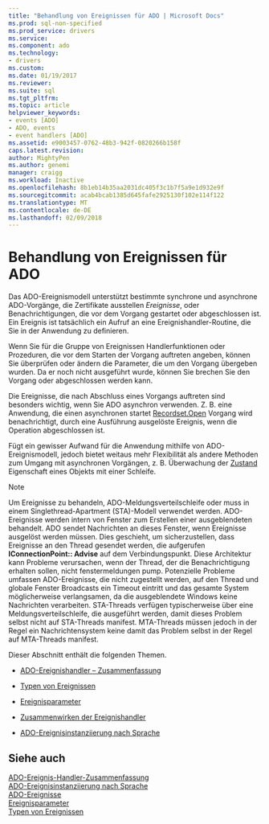 ```yaml
---
title: "Behandlung von Ereignissen für ADO | Microsoft Docs"
ms.prod: sql-non-specified
ms.prod_service: drivers
ms.service: 
ms.component: ado
ms.technology:
- drivers
ms.custom: 
ms.date: 01/19/2017
ms.reviewer: 
ms.suite: sql
ms.tgt_pltfrm: 
ms.topic: article
helpviewer_keywords:
- events [ADO]
- ADO, events
- event handlers [ADO]
ms.assetid: e9003457-0762-48b3-942f-0820266b158f
caps.latest.revision: 
author: MightyPen
ms.author: genemi
manager: craigg
ms.workload: Inactive
ms.openlocfilehash: 8b1eb14b35aa2031dc405f3c1b7f5a9e1d932e9f
ms.sourcegitcommit: acab4bcab1385d645fafe2925130f102e114f122
ms.translationtype: MT
ms.contentlocale: de-DE
ms.lasthandoff: 02/09/2018
---
```

# <a name="handling-ado-events"></a>Behandlung von Ereignissen für ADO
Das ADO-Ereignismodell unterstützt bestimmte synchrone und asynchrone ADO-Vorgänge, die Zertifikate ausstellen *Ereignisse*, oder Benachrichtigungen, die vor dem Vorgang gestartet oder abgeschlossen ist. Ein Ereignis ist tatsächlich ein Aufruf an eine Ereignishandler-Routine, die Sie in der Anwendung zu definieren.  
  
 Wenn Sie für die Gruppe von Ereignissen Handlerfunktionen oder Prozeduren, die vor dem Starten der Vorgang auftreten angeben, können Sie überprüfen oder ändern die Parameter, die um den Vorgang übergeben wurden. Da er noch nicht ausgeführt wurde, können Sie brechen Sie den Vorgang oder abgeschlossen werden kann.  
  
 Die Ereignisse, die nach Abschluss eines Vorgangs auftreten sind besonders wichtig, wenn Sie ADO asynchron verwenden. Z. B. eine Anwendung, die einen asynchronen startet [Recordset.Open](../../../ado/reference/ado-api/open-method-ado-recordset.md) Vorgang wird benachrichtigt, durch eine Ausführung ausgelöste Ereignis, wenn die Operation abgeschlossen ist.  
  
 Fügt ein gewisser Aufwand für die Anwendung mithilfe von ADO-Ereignismodell, jedoch bietet weitaus mehr Flexibilität als andere Methoden zum Umgang mit asynchronen Vorgängen, z. B. Überwachung der [Zustand](../../../ado/reference/ado-api/state-property-ado.md) Eigenschaft eines Objekts mit einer Schleife.  
  
> [!NOTE]
>  Um Ereignisse zu behandeln, ADO-Meldungsverteilschleife oder muss in einem Singlethread-Apartment (STA)-Modell verwendet werden. ADO-Ereignisse werden intern von Fenster zum Erstellen einer ausgeblendeten behandelt. ADO sendet Nachrichten an dieses Fenster, wenn Ereignisse ausgelöst werden müssen. Dies geschieht, um sicherzustellen, dass Ereignisse an den Thread gesendet werden, die aufgerufen **IConnectionPoint:: Advise** auf dem Verbindungspunkt. Diese Architektur kann Probleme verursachen, wenn der Thread, der die Benachrichtigung erhalten sollen, nicht fenstermeldungen pump. Potenzielle Probleme umfassen ADO-Ereignisse, die nicht zugestellt werden, auf den Thread und globale Fenster Broadcasts ein Timeout eintritt und das gesamte System möglicherweise verlangsamen, da die ausgeblendete Windows keine Nachrichten verarbeiten. STA-Threads verfügen typischerweise über eine Meldungsverteilschleife, die ausgeführt werden, damit dieses Problem selbst nicht auf STA-Threads manifest. MTA-Threads müssen jedoch in der Regel ein Nachrichtensystem keine damit das Problem selbst in der Regel auf MTA-Threads manifest.  
  
 Dieser Abschnitt enthält die folgenden Themen.  
  
-   [ADO-Ereignishandler – Zusammenfassung](../../../ado/guide/data/ado-event-handler-summary.md)  
  
-   [Typen von Ereignissen](../../../ado/guide/data/types-of-events.md)  
  
-   [Ereignisparameter](../../../ado/guide/data/event-parameters.md)  
  
-   [Zusammenwirken der Ereignishandler](../../../ado/guide/data/how-event-handlers-work-together.md)  
  
-   [ADO-Ereignisinstanziierung nach Sprache](../../../ado/guide/data/ado-event-instantiation-by-language.md)  
  
## <a name="see-also"></a>Siehe auch  
 [ADO-Ereignis-Handler-Zusammenfassung](../../../ado/guide/data/ado-event-handler-summary.md)   
 [ADO-Ereignisinstanziierung nach Sprache](../../../ado/guide/data/ado-event-instantiation-by-language.md)   
 [ADO-Ereignisse](../../../ado/reference/ado-api/ado-events.md)   
 [Ereignisparameter](../../../ado/guide/data/event-parameters.md)   
 [Typen von Ereignissen](../../../ado/guide/data/types-of-events.md)
